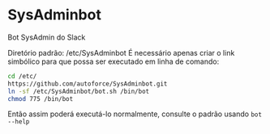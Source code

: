 # SysAdminbot
Bot SysAdmin do Slack

Diretório padrão: /etc/SysAdminbot
É necessário apenas criar o link simbólico para que possa ser executado em linha de comando:
```sh
cd /etc/
https://github.com/autoforce/SysAdminbot.git
ln -sf /etc/SysAdminbot/bot.sh /bin/bot
chmod 775 /bin/bot
```
Então assim poderá executá-lo normalmente, consulte o padrão usando `bot --help`

